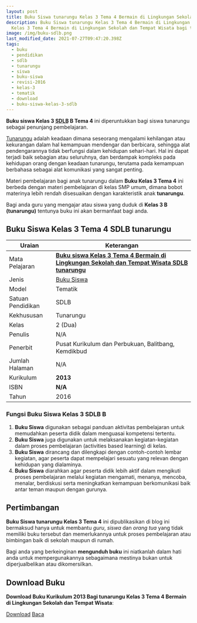 ```yaml
---
layout: post
title: Buku Siswa tunarungu Kelas 3 Tema 4 Bermain di Lingkungan Sekolah dan Tempat Wisata
description: Buku Siswa tunarungu Kelas 3 Tema 4 Bermain di Lingkungan Sekolah dan Tempat Wisata Kurikulum 2013, Download buku
  Kelas 3 Tema 4 Bermain di Lingkungan Sekolah dan Tempat Wisata bagi tunarungu
image: /img/buku-sdlb.png
last_modified_date: 2021-07-27T09:47:20.398Z
tags:
  - buku
  - pendidikan
  - sdlb
  - tunarungu
  - siswa
  - buku-siswa
  - revisi-2016
  - kelas-3
  - tematik
  - download
  - buku-siswa-kelas-3-sdlb
---
```



**Buku siswa Kelas 3 <abbr title="Sekolah Dasar Luar Biasa">SDLB</abbr> B Tema 4** ini diperuntukkan bagi siswa tunarungu sebagai penunjang pembelajaran.

[Tunarungu](/teori/apa-itu-tunarungu) adalah keadaan dimana seseorang mengalami kehilangan atau kekurangan dalam hal kemampuan mendengar dan berbicara, sehingga alat pendengarannya tidak berfungsi dalam kehidupan sehari-hari. Hal ini dapat terjadi baik sebagian atau seluruhnya, dan berdampak kompleks pada kehidupan orang dengan keadaan tunarungu, terutama pada kemampuan berbahasa sebagai alat komunikasi yang sangat penting.

Materi pembelajaran bagi anak tunarungu dalam **Buku Kelas 3 Tema 4** ini berbeda dengan materi pembelajaran di kelas SMP umum, dimana bobot materinya lebih rendah disesuaikan dengan karakteristik anak **tunarungu**.

Bagi anda guru yang mengajar atau siswa yang duduk di **Kelas 3 B (tunarungu)** tentunya buku ini akan bermanfaat bagi anda.

## Buku Siswa Kelas 3 Tema 4 SDLB tunarungu  

|Uraian|Keterangan|
| --- | --- |
|Mata Pelajaran|<a href="/bse/buku-siswa-tunarungu-kelas-3-tema-4-bermain-dilingkungan-sekolah" title="Buku siswa Kelas 3 Tema 4 SDLB tunarungu"><strong>Buku siswa Kelas 3 Tema 4 Bermain di Lingkungan Sekolah dan Tempat Wisata SDLB tunarungu</strong></a>|
|Jenis|<a href="/bse" title="Buku Siswa" target="_blank">Buku Siswa</a>|
|Model|Tematik|
|Satuan Pendidikan|SDLB|
|Kekhususan|Tunarungu|
|Kelas|2 (Dua)|
|Penulis|N/A|
|Penerbit|Pusat Kurikulum dan Perbukuan, Balitbang, Kemdikbud|
|Jumlah Halaman|N/A|
|Kurikulum|<strong>2013</strong>|
|ISBN|<strong>N/A</strong>|
|Tahun|2016|


### Fungsi Buku Siswa Kelas 3 SDLB B
1. **Buku Siswa**  digunakan sebagai panduan aktivitas pembelajaran untuk memudahkan peserta didik dalam menguasai kompetensi tertentu.
2. **Buku Siswa**  juga digunakan untuk melaksanakan kegiatan-kegiatan dalam proses pembelajaran (activities based learning) di kelas.
3. **Buku Siswa** dirancang dan dilengkapi dengan contoh-contoh lembar kegiatan, agar peserta dapat mempelajari sesuatu yang relevan dengan kehidupan yang dialaminya.
4. **Buku Siswa** diarahkan agar peserta didik lebih aktif dalam mengikuti proses pembelajaran melalui kegiatan mengamati, menanya, mencoba, menalar, berdiskusi serta meningkatkan kemampuan berkomunikasi baik antar teman maupun dengan gurunya.


## Pertimbangan
**Buku Siswa tunarungu Kelas 3 Tema 4** ini dipublikasikan di blog ini bermaksud hanya untuk membantu _guru_, _siswa_ dan _orang tua_ yang tidak memiliki buku tersebut dan memerlukannya untuk proses pembelajaran atau bimbingan baik di sekolah maupun di rumah.

Bagi anda yang berkeinginan <b>mengunduh buku</b> ini niatkanlah dalam hati anda untuk mempergunakannya sebagaimana mestinya bukan untuk diperjualbelikan atau dikomersilkan.
  
## Download Buku
**Download Buku Kurikulum 2013 Bagi tunarungu Kelas 3 Tema 4 Bermain di Lingkungan Sekolah dan Tempat Wisata**:
<p class="center"><a class="button download" href="https://docs.google.com/uc?export=download&id=1gjUj4TMkY5-J_WNG_iVrh_jFV-TGnZ9c" rel="nofollow" target="_blank" title="Download Buku Siswa Tunarungu Kelas 3 Tema 4 Bermain di Lingkungan Sekolah dan Tempat Wisata">Download</a>
<a class="button demo open-dialog" href="https://drive.google.com/file/d/1gjUj4TMkY5-J_WNG_iVrh_jFV-TGnZ9c/preview" rel="nofollow" target="_blank" title="Baca Buku Siswa Tunarungu Kelas 3 Tema 4 Bermain di Lingkungan Sekolah dan Tempat Wisata">Baca</a></p>
